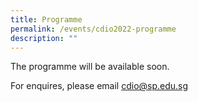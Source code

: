 ```yaml
---
title: Programme
permalink: /events/cdio2022-programme
description: ""
---
```

The programme will be available soon.

For enquires, please email cdio@sp.edu.sg